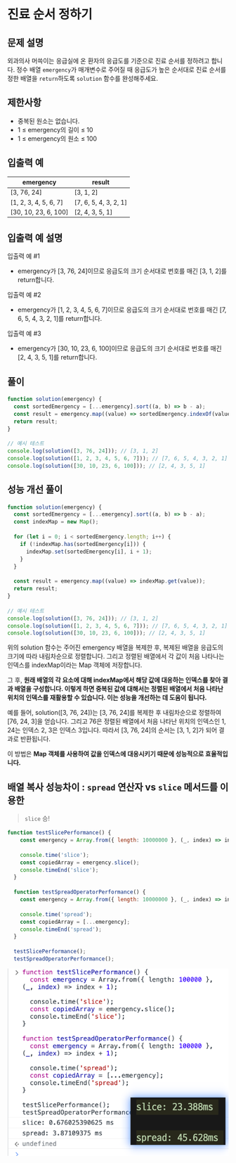 # 진료 순서 정하기

## 문제 설명
외과의사 머쓱이는 응급실에 온 환자의 응급도를 기준으로 진료 순서를 정하려고 합니다. 정수 배열 `emergency`가 매개변수로 주어질 때 응급도가 높은 순서대로 진료 순서를 정한 배열을 `return`하도록 `solution` 함수를 완성해주세요.

## 제한사항
- 중복된 원소는 없습니다.
- 1 ≤ emergency의 길이 ≤ 10
- 1 ≤ emergency의 원소 ≤ 100

## 입출력 예
emergency|result
---|---
[3, 76, 24]|[3, 1, 2]
[1, 2, 3, 4, 5, 6, 7]|	[7, 6, 5, 4, 3, 2, 1]
[30, 10, 23, 6, 100]|	[2, 4, 3, 5, 1]

## 입출력 예 설명

입출력 예 #1

- emergency가 [3, 76, 24]이므로 응급도의 크기 순서대로 번호를 매긴 [3, 1, 2]를 return합니다.

입출력 예 #2

- emergency가 [1, 2, 3, 4, 5, 6, 7]이므로 응급도의 크기 순서대로 번호를 매긴 [7, 6, 5, 4, 3, 2, 1]를 return합니다.

입출력 예 #3

- emergency가 [30, 10, 23, 6, 100]이므로 응급도의 크기 순서대로 번호를 매긴 [2, 4, 3, 5, 1]를 return합니다.

## 풀이

```js
function solution(emergency) {
  const sortedEmergency = [...emergency].sort((a, b) => b - a);
  const result = emergency.map((value) => sortedEmergency.indexOf(value) + 1);
  return result;
}

// 예시 테스트
console.log(solution([3, 76, 24])); // [3, 1, 2]
console.log(solution([1, 2, 3, 4, 5, 6, 7])); // [7, 6, 5, 4, 3, 2, 1]
console.log(solution([30, 10, 23, 6, 100])); // [2, 4, 3, 5, 1]

```



## 성능 개선 풀이

```js
function solution(emergency) {
  const sortedEmergency = [...emergency].sort((a, b) => b - a);
  const indexMap = new Map();

  for (let i = 0; i < sortedEmergency.length; i++) {
    if (!indexMap.has(sortedEmergency[i])) {
      indexMap.set(sortedEmergency[i], i + 1);
    }
  }

  const result = emergency.map((value) => indexMap.get(value));
  return result;
}

// 예시 테스트
console.log(solution([3, 76, 24])); // [3, 1, 2]
console.log(solution([1, 2, 3, 4, 5, 6, 7])); // [7, 6, 5, 4, 3, 2, 1]
console.log(solution([30, 10, 23, 6, 100])); // [2, 4, 3, 5, 1]

```

위의 solution 함수는 주어진 emergency 배열을 복제한 후, 복제된 배열을 응급도의 크기에 따라 내림차순으로 정렬합니다. 그리고 정렬된 배열에서 각 값이 처음 나타나는 인덱스를 indexMap이라는 Map 객체에 저장합니다.

그 후, **원래 배열의 각 요소에 대해 indexMap에서 해당 값에 대응하는 인덱스를 찾아 결과 배열을 구성합니다. 이렇게 하면 중복된 값에 대해서는 정렬된 배열에서 처음 나타난 위치의 인덱스를 재활용할 수 있습니다. 이는 성능을 개선하는 데 도움이 됩니다.**

예를 들어, solution([3, 76, 24])는 [3, 76, 24]를 복제한 후 내림차순으로 정렬하여 [76, 24, 3]을 얻습니다. 그리고 76은 정렬된 배열에서 처음 나타난 위치의 인덱스인 1, 24는 인덱스 2, 3은 인덱스 3입니다. 따라서 [3, 76, 24]의 순서는 [3, 1, 2]가 되어 결과로 반환됩니다.

이 방법은 **Map 객체를 사용하여 값을 인덱스에 대응시키기 때문에 성능적으로 효율적입니다.**


## 배열 복사 성능차이 : `spread` 연산자 vs `slice` 메서드를 이용한 
> `slice` 승!

```js
function testSlicePerformance() {
    const emergency = Array.from({ length: 10000000 }, (_, index) => index + 1);

    console.time('slice');
    const copiedArray = emergency.slice();
    console.timeEnd('slice');
  }
  
  function testSpreadOperatorPerformance() {
    const emergency = Array.from({ length: 10000000 }, (_, index) => index + 1);

    console.time('spread');
    const copiedArray = [...emergency];
    console.timeEnd('spread');
  }

  testSlicePerformance(); 
  testSpreadOperatorPerformance(); 
```

![](readMeImages/2023-06-23-16-37-23.png)